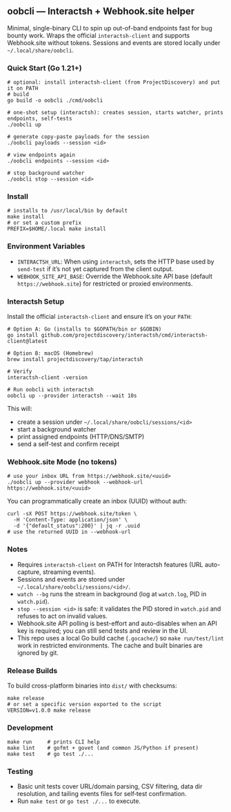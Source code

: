 ## oobcli — Interactsh + Webhook.site helper

Minimal, single-binary CLI to spin up out-of-band endpoints fast for bug bounty work. Wraps the official `interactsh-client` and supports Webhook.site without tokens. Sessions and events are stored locally under `~/.local/share/oobcli`.

### Quick Start (Go 1.21+)

```
# optional: install interactsh-client (from ProjectDiscovery) and put it on PATH
# build
go build -o oobcli ./cmd/oobcli

# one-shot setup (interactsh): creates session, starts watcher, prints endpoints, self-tests
./oobcli up

# generate copy-paste payloads for the session
./oobcli payloads --session <id>

# view endpoints again
./oobcli endpoints --session <id>

# stop background watcher
./oobcli stop --session <id>
```

### Install

```
# installs to /usr/local/bin by default
make install
# or set a custom prefix
PREFIX=$HOME/.local make install
```

### Environment Variables

- `INTERACTSH_URL`: When using `interactsh`, sets the HTTP base used by `send-test` if it’s not yet captured from the client output.
- `WEBHOOK_SITE_API_BASE`: Override the Webhook.site API base (default `https://webhook.site`) for restricted or proxied environments.

### Interactsh Setup

Install the official `interactsh-client` and ensure it’s on your `PATH`:

```
# Option A: Go (installs to $GOPATH/bin or $GOBIN)
go install github.com/projectdiscovery/interactsh/cmd/interactsh-client@latest

# Option B: macOS (Homebrew)
brew install projectdiscovery/tap/interactsh

# Verify
interactsh-client -version

# Run oobcli with interactsh
oobcli up --provider interactsh --wait 10s
```

This will:
- create a session under `~/.local/share/oobcli/sessions/<id>`
- start a background watcher
- print assigned endpoints (HTTP/DNS/SMTP)
- send a self-test and confirm receipt

### Webhook.site Mode (no tokens)

```
# use your inbox URL from https://webhook.site/<uuid>
./oobcli up --provider webhook --webhook-url https://webhook.site/<uuid>
```

You can programmatically create an inbox (UUID) without auth:

```
curl -sX POST https://webhook.site/token \
  -H 'Content-Type: application/json' \
  -d '{"default_status":200}' | jq -r .uuid
# use the returned UUID in --webhook-url
```

### Notes
- Requires `interactsh-client` on PATH for Interactsh features (URL auto-capture, streaming events).
- Sessions and events are stored under `~/.local/share/oobcli/sessions/<id>/`.
- `watch --bg` runs the stream in background (log at `watch.log`, PID in `watch.pid`).
- `stop --session <id>` is safe: it validates the PID stored in `watch.pid` and refuses to act on invalid values.
- Webhook.site API polling is best-effort and auto-disables when an API key is required; you can still send tests and review in the UI.
- This repo uses a local Go build cache (`.gocache/`) so `make run/test/lint` work in restricted environments. The cache and built binaries are ignored by git.

### Release Builds

To build cross-platform binaries into `dist/` with checksums:

```
make release
# or set a specific version exported to the script
VERSION=v1.0.0 make release
```

### Development

```
make run     # prints CLI help
make lint    # gofmt + govet (and common JS/Python if present)
make test    # go test ./...
```

### Testing
- Basic unit tests cover URL/domain parsing, CSV filtering, data dir resolution, and tailing events files for self‑test confirmation.
- Run `make test` or `go test ./...` to execute.
